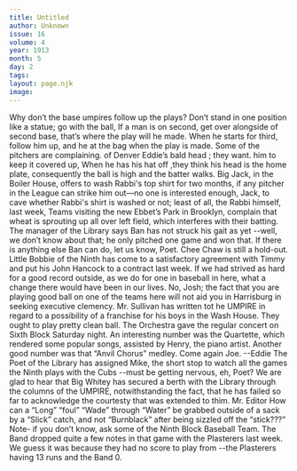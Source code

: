 ```yaml
---
title: Untitled
author: Unknown
issue: 16
volume: 4
year: 1913
month: 5
day: 2
tags:
layout: page.njk
image:
---
```

Why don’t the base umpires follow up the plays? Don’t stand in one position like a statue; go with the ball, If a man is on second, get over alongside of second base, that’s where the play will he made. When he starts for third, follow him up, and he at the bag when the play is made.       Some of the pitchers are complaining. of Denver Eddie’s bald head ; they want. him to keep it covered up, When he has his hat off ,they think his head is the home plate, consequently the ball is high and the batter walks.       Big Jack, in the Boiler House, offers to wash Rabbi's top shirt for two months, if any pitcher in the League can strike him out—no one is interested enough, Jack, to cave whether Rabbi's shirt is washed or not; least of all, the Rabbi himself, last week,       Teams visiting the new Ebbet’s Park in Brooklyn, complain that wheat is sprouting up all over left field, which interferes with their batting.      The manager of the Library says Ban has not struck his gait as yet --well, we don’t know about that; he only pitched one game and won that. If there is anything else Ban can do, let us know, Poet.      Chee Chaw is still a hold-out.      Little Bobbie of the Ninth has come to a satisfactory agreement with Timmy and put his John Hancock to a contract last week.      If we had strived as hard for a good record outside, as we do for one in baseball in here, what a change there would have been in our lives.      No, Josh; the fact that you are playing good ball on one of the teams here will not aid you in Harrisburg in seeking executive clemency.      Mr. Sullivan has written tot he UMPIRE in regard to a possibility of a franchise for his boys in the Wash House. They ought to play pretty clean ball.      The Orchestra gave the regular concert on Sixth Block Saturday night. An interesting number was the Quartette, which rendered some popular songs, assisted by Henry, the piano artist. Another good number was that “Anvil Chorus” medley. Come again Joe. --Eddie      The Poet of the Library has assigned Mike, the short stop to watch all the games the Ninth plays with the Cubs --must be getting nervous, eh, Poet?      We are glad to hear that Big Whitey has secured a berth with the Library through the columns of the UMPIRE, notwithstanding the fact, that he has failed so far to acknowledge the courtesty that was extended to thim.      Mr. Editor   How can a “Long” “foul” “Wade” through “Water” be grabbed outside of a sack by a “Slick” catch, and not “Burnblack” after being sizzled off the “stick???”   Note- if you don’t know, ask some of the Ninth Block Baseball Team.      The Band dropped quite a few notes in that game with the Plasterers last week. We guess it was because they had no score to play from --the Plasterers having 13 runs and the Band 0.


